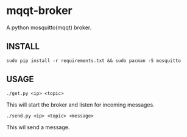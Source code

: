# mqqt-broker    
A python mosquitto(mqqt) broker.        

## INSTALL
```
sudo pip install -r requirements.txt && sudo pacman -S mosquitto
```

## USAGE     
`./get.py <ip> <topic>`

This will start the broker and listen for incoming messages.

`./send.py <ip> <topic> <message>`

This wil send a message.
